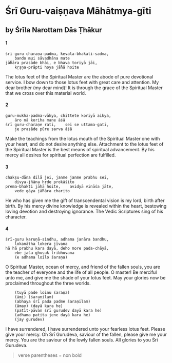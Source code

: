 # Śrī Guru-vaiṣṇava Māhātmya-gīti

## by Śrīla Narottam Dās Ṭhākur

#### 1

    śrī guru charaṇa-padma, kevala-bhakati-sadma,
        bando mui sāvadhāna mate
    jā̐hāra prasāde bhāi, e bhava toriyā jāi,
        kṛṣṇa-prāpti hoya jā̐hā hoite

The lotus feet of the Spiritual Master are the abode of pure devotional service. I bow down to those lotus feet with great care and attention. My dear brother (my dear mind)! It is through the grace of the Spiritual Master that we cross over this material world.

#### 2

    guru-mukha-padma-vākya, chittete koriyā aikya,
        āro nā koriha mane āśā
    śrī guru-charaṇe rati,    sei se uttama-gati,
        je prasāde pūre sarva āśā

Make the teachings from the lotus mouth of the Spiritual Master one with your heart, and do not desire anything else. Attachment to the lotus feet of the Spiritual Master is the best means of spiritual advancement. By his mercy all desires for spiritual perfection are fulfilled.

#### 3

    chakṣu-dāna dilā jei, janme janme prabhu sei,
        divya-jñāna hṛde prokāśito
    prema-bhakti jāhā hoite,    avidyā vināśa jāte, 
        vede gāya jā̐hāra charito

He who has given me the gift of transcendental vision is my lord, birth after birth. By his mercy divine knowledge is revealed within the heart, bestowing loving devotion and destroying ignorance. The Vedic Scriptures sing of his character.

#### 4

    śrī-guru karuṇā-sindhu, adhama janāra bandhu,
        lokanātha lokera jīvana
    hā hā prabhu kara dayā, deho more pada-chāyā,
        ebe jaśa ghuṣuk tribhuvana
        (e adhama loilo śaraṇa)

O Spiritual Master, ocean of mercy, and friend of the fallen souls, you are the teacher of everyone and the life of all people. O master! Be merciful unto me, and give me the shade of your lotus feet. May your glories now be proclaimed throughout the three worlds.

        (tuyā pade loinu śaraṇa)
        (āmi) (śaraṇilam)
        (abhaya śrī pada padme śaraṇilam)
        (āmay) (dayā kara he)
        (patit-pāvan śrī gurudev dayā kara he)
        (adhama patita jene dayā kara he)
        (jay gurudev)

I have surrendered, I have surrendered unto your fearless lotus feet. Please give your mercy. Oh Śrī Gurudeva, saviour of the fallen, please give me your mercy. You are the saviour of the lowly fallen souls. All glories to you Śrī Gurudeva.

> verse parentheses = non bold
